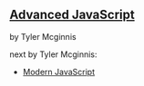 ## [Advanced JavaScript](https://coursehunter.net/course/advanced-javascript)
  
by Tyler Mcginnis

next by Tyler Mcginnis:

- [Modern JavaScript](https://coursehunter.net/course/sovremennyy-javascript-tyler-mcginnis)
